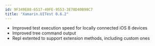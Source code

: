```yaml
---
id: 9F349E88-6517-49FE-9553-3E78D40B98C7
title: "Xamarin.UITest 0.6.2"
---
```


* Improved test execution speed for locally connected iOS 8 devices
* Improved tree command output
* Repl extented to support extension methods, including custom ones


